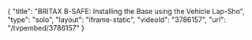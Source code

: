 {
    "title": "BRITAX B-SAFE: Installing the Base using the Vehicle Lap-Sho",
    "type": "solo",
    "layout": "iframe-static",
    "videoId": "3786157",
    "url": "\/tvpembed\/3786157"
}